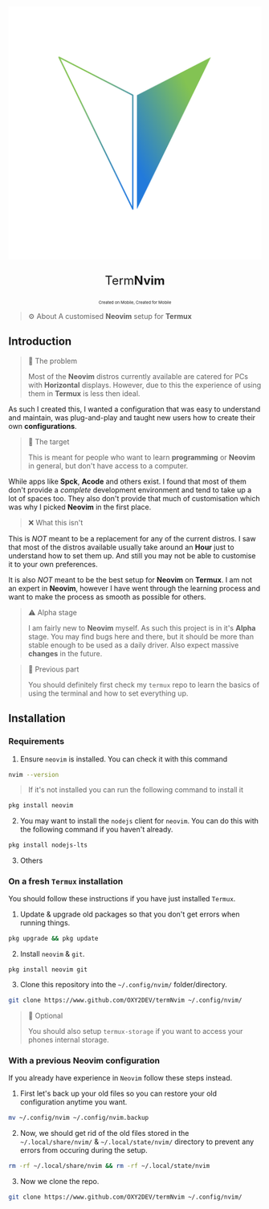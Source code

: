 <img src="./TNVIM.png" alt="hi" />

<p style="text-align: center; font-size: 1.5rem">Term<b>Nvim</b></p>
<p style="text-align: center;font-size: 0.5rem;">Created on Mobile, Created for Mobile</p>

> ⚙️ About
> A customised **Neovim** setup for **Termux**

## Introduction
> 🧱 The problem
> 
> Most of the **Neovim** distros currently available are catered for PCs with **Horizontal** displays. However, due to this the experience of using them in **Termux** is less then ideal.

As such I created this, I wanted a configuration that was easy to understand and maintain, was plug-and-play and taught new users how to create their own **configurations**.

> 🎯 The target 
> 
> This is meant for people who want to learn **programming** or **Neovim** in general, but don't have access to a computer.

While apps like **Spck**, **Acode** and others exist. I found that most of them don't provide a *complete* development environment and tend to take up a lot of spaces too. 
They also don't provide that much of customisation which was why I picked **Neovim** in the first place.

> ❌ What this isn't

This is *NOT* meant to be a replacement for any of the current distros. I saw that most of the distros available usually take around an **Hour** just to understand how to set them up. And still you may not be able to customise it to your own preferences.

It is also *NOT* meant to be the best setup for **Neovim** on **Termux**. I am not an expert in **Neovim**, however I have went through the learning process and want to make the process as smooth as possible for others.

> ⚠️ Alpha stage
> 
> I am fairly new to **Neovim** myself. As such this project is in it's **Alpha** stage. You may find bugs here and there, but it should be more than stable enough to be used as a daily driver. Also expect massive **changes** in the future.

> 🧭 Previous part
> 
> You should definitely first check my `termux` repo to learn the basics of using the terminal and how to set everything up.

## Installation
### Requirements
1. Ensure `neovim` is installed. You can check it with this command 
```bash
nvim --version
```
> If it's not installed you can run the following command to install it

```bash
pkg install neovim
```
2. You may want to install the `nodejs` client for `neovim`. You can do this with the following command if you haven't already.
```bash
pkg install nodejs-lts
```
3. Others

### On a fresh `Termux` installation
You should follow these instructions if you have just installed `Termux`.
1. Update & upgrade old packages so that you don't get errors when running things.
```bash
pkg upgrade && pkg update
```
2. Install `neovim` & `git`.
```shell
pkg install neovim git
```
3. Clone this repository into the `~/.config/nvim/` folder/directory.
```bash
git clone https://www.github.com/OXY2DEV/termNvim ~/.config/nvim/
```

> 🧭 Optional 
> 
> You should also setup `termux-storage` if you want to access your phones internal storage.
### With a previous Neovim configuration
If you already have experience in `Neovim` follow these steps instead.
1. First let's back up your old files so you can restore your old configuration anytime you want.
```bash
mv ~/.config/nvim ~/.config/nvim.backup
```
2. Now, we should get rid of the old files stored in the `~/.local/share/nvim/` & `~/.local/state/nvim/` directory to prevent any errors from occuring during the setup.
```bash
rm -rf ~/.local/share/nvim && rm -rf ~/.local/state/nvim
```
3. Now we clone the repo.
```bash
git clone https://www.github.com/OXY2DEV/termNvim ~/.config/nvim/
```
